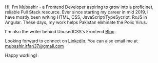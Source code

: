 Hi, I'm Mubashir - a Frontend Developer aspiring to grow into a proficinet, reliable Full Stack resource.
Ever since starting my career in mid 2019, I have mostly been writing HTML, CSS, JavaScript/TypeSycript, RxJS in Angular. These days, my work helps Pakistan eliminate the Polio Virus.

I'm also the writer behind UnusedCSS's Frontend [Blog](https://unused-css.com/blog/).

Looking forward to connect on [LinkedIn](https://www.linkedin.com/in/muhammad-mubashir-irfan/). You can also email me at mubashir.irfan37@gmail.com

Happy working!
<!---
mubashir-irfan/mubashir-irfan is a ✨ special ✨ repository because its `README.md` (this file) appears on your GitHub profile.
You can click the Preview link to take a look at your changes.
--->
